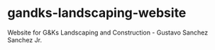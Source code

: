 # gandks-landscaping-website
Website for G&amp;Ks Landscaping and Construction - Gustavo Sanchez Sanchez Jr.

